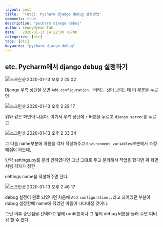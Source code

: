 ```yaml
---
layout: post
title:  "(etc). Pycharm django debug 설정방법"
comments: true
description: "pycharm django debug"
author: SeungHyeon Tak
date:   2020-01-13 14:22:00 +0700
categories: [etc]
tags: [etc]
keywords: "pycharm django debug"
---
```

## etc. Pycharm에서 django debug 설정하기

![스크린샷 2020-01-13 오후 2 25 02](https://user-images.githubusercontent.com/46446165/72234511-bb6bc400-3610-11ea-9a2c-1424187e28a6.png)

Django 우측 상단을 보면 `Add configuration..`이라는 것이 보이는데 이 부분을 누르면

![스크린샷 2020-01-13 오후 2 29 17](https://user-images.githubusercontent.com/46446165/72234635-4cdb3600-3611-11ea-935e-067b0f4810b9.png)

위와 같은 화면이 나온다. 여기서 우측 상단에 `+` 버튼을 누르고 `django server`를 누르고

![스크린샷 2020-01-13 오후 2 33 34](https://user-images.githubusercontent.com/46446165/72234741-d12db900-3611-11ea-8154-7ac526387021.png)

그 다음 name부분에 이름을 각자 작성해주고 `Environment variables`부분에서 수정해줘야 하는데, 

만약 settings.py를 분리 안하였다면 그냥 그대로 두고 분리해서 작업을 했다면 위 화면처럼 각자가 정한 

settings name을 작성해주면 된다.

![스크린샷 2020-01-13 오후 2 46 17](https://user-images.githubusercontent.com/46446165/72235083-8614a580-3613-11ea-9d01-15f190601cc5.png)

debug 설정이 완료 되었다면 처음에 `Add configuration..`라고 되어있던 부분이 dubug 설정할때 name에 적었던 이름이 나타내질 것이다.

그런 이후 중단점을 선택하고 옆에 run버튼이나 그 옆의 debug 버튼을 눌러 주면 디버깅 할 수 있다.